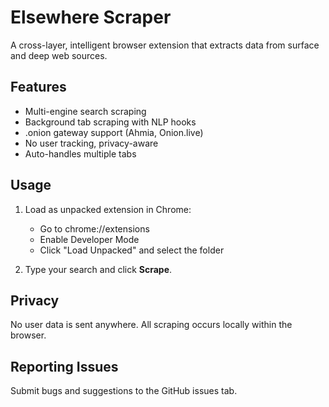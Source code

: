 # Elsewhere Scraper

A cross-layer, intelligent browser extension that extracts data from surface and deep web sources.

## Features
- Multi-engine search scraping
- Background tab scraping with NLP hooks
- .onion gateway support (Ahmia, Onion.live)
- No user tracking, privacy-aware
- Auto-handles multiple tabs

## Usage
1. Load as unpacked extension in Chrome:
   - Go to chrome://extensions
   - Enable Developer Mode
   - Click \"Load Unpacked\" and select the folder

2. Type your search and click **Scrape**.

## Privacy
No user data is sent anywhere. All scraping occurs locally within the browser.

## Reporting Issues
Submit bugs and suggestions to the GitHub issues tab.
